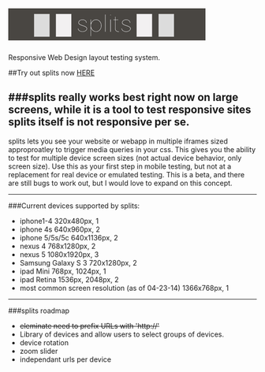 ![alt tag](./img/logo-darkbg.png)
========

Responsive Web Design layout testing system. 

##Try out splits now [HERE](https://rawgit.com/AlexBezuska/splits/master/index.html)


###splits really works best right now on large screens, while it is a tool to test responsive sites splits itself is not responsive per se.
---
splits lets you see your website or webapp in multiple iframes sized approproatley to trigger media queries in your css. This gives you the ability to test for multiple device screen sizes (not actual device behavior, only screen size). Use this as your first step in mobile testing, but not at a replacement for real device or emulated testing. This is a beta, and there are still bugs to work out, but I would love to expand on this concept.


---

###Current devices supported by splits:
* iphone1-4 320x480px, 1 
* iphone 4s 640x960px, 2 
* iphone 5/5s/5c 640x1136px, 2 
* nexus 4 768x1280px, 2 
* nexus 5 1080x1920px, 3
* Samsung Galaxy S 3 720x1280px, 2
* ipad Mini 768px, 1024px, 1 
* ipad Retina 1536px, 2048px, 2
* most common screen resolution (as of 04-23-14) 1366x768px, 1

---

###splits roadmap

*  ~~eleminate need to prefix URLs with 'http://'~~
*  Library of devices and allow users to select groups of devices.
*  device rotation
*  zoom slider
*  independant urls per device